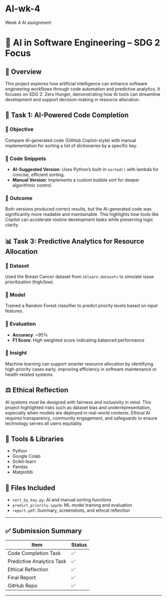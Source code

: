 # AI-wk-4
Week 4 AI assignment

# 🤖 AI in Software Engineering – SDG 2 Focus

## 📘 Overview
This project explores how artificial intelligence can enhance software engineering workflows through code automation and predictive analytics. It focuses on SDG 2: Zero Hunger, demonstrating how AI tools can streamline development and support decision-making in resource allocation.

## 🧠 Task 1: AI-Powered Code Completion

### 🔹 Objective
Compare AI-generated code (GitHub Copilot-style) with manual implementation for sorting a list of dictionaries by a specific key.

### 🔹 Code Snippets
- **AI-Suggested Version**: Uses Python’s built-in `sorted()` with lambda for concise, efficient sorting.
- **Manual Version**: Implements a custom bubble sort for deeper algorithmic control.

### 🔹 Outcome
Both versions produced correct results, but the AI-generated code was significantly more readable and maintainable. This highlights how tools like Copilot can accelerate routine development tasks while preserving logic clarity.

## 📊 Task 3: Predictive Analytics for Resource Allocation

### 🔹 Dataset
Used the Breast Cancer dataset from `sklearn.datasets` to simulate issue prioritization (high/low).

### 🔹 Model
Trained a Random Forest classifier to predict priority levels based on input features.

### 🔹 Evaluation
- **Accuracy**: ~95%
- **F1 Score**: High weighted score indicating balanced performance

### 🔹 Insight
Machine learning can support smarter resource allocation by identifying high-priority cases early, improving efficiency in software maintenance or health-related systems.

## ⚖️ Ethical Reflection

AI systems must be designed with fairness and inclusivity in mind. This project highlighted risks such as dataset bias and underrepresentation, especially when models are deployed in real-world contexts. Ethical AI requires transparency, community engagement, and safeguards to ensure technology serves all users equitably.

## 🧰 Tools & Libraries
- Python
- Google Colab
- Scikit-learn
- Pandas
- Matplotlib

## 📁 Files Included
- `sort_by_key.py`: AI and manual sorting functions
- `predict_priority.ipynb`: ML model training and evaluation
- `report.pdf`: Summary, screenshots, and ethical reflection

---

## ✅ Submission Summary

| Item | Status |
|------|--------|
| Code Completion Task | ✅ |
| Predictive Analytics Task | ✅ |
| Ethical Reflection | ✅ |
| Final Report | ✅ |
| GitHub Repo | ✅ |

---


